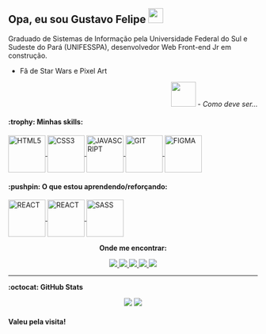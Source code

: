 ## Opa, eu sou  Gustavo Felipe <img src="https://piskel-imgstore-b.appspot.com/img/0df6236b-4aad-11eb-8837-8f9d921c2e53.gif" width="30px"/>

  <div>
   <p align=left>
      Graduado de Sistemas de Informação pela Universidade Federal do Sul e Sudeste do Pará (UNIFESSPA),
      desenvolvedor Web Front-end Jr em construção.
   </p>
   
   <p>
      <ul>
        <li>Fã de Star Wars e Pixel Art</li>  
      </ul>
   </p>
   
   <p align=right>
      <img src="https://piskel-imgstore-b.appspot.com/img/08ba76e6-4aa1-11eb-be08-9357589d351e.gif" width="50px"/>
      <i>- Como deve ser...</i>
   </p>
  </div>
  
<!-- SKILLS -->
<h4> :trophy: Minhas skills: </h4>
  <p>
  
  <a href="https://developer.mozilla.org/pt-BR/docs/Web/HTML" target="_blank">
      <img align="center" src="https://github.com/gustavofbc/pixel_of_shields/blob/main/dark/html_dark.png" alt="HTML5" height="75" width="75" />
  </a>
  
  <a href="https://developer.mozilla.org/pt-BR/docs/Web/CSS" target="_blank">
      <img align="center" src="https://github.com/gustavofbc/pixel_of_shields/blob/main/dark/css_dark.png" alt="CSS3" height="75" width="75" />
  </a>
  
  <a href="https://developer.mozilla.org/pt-BR/docs/Web/JavaScript" target="_blank">
      <img align="center" src="https://github.com/gustavofbc/pixel_of_shields/blob/main/dark/javascript_dark.png" alt="JAVASCRIPT" height="75" width="75" />
  </a>
  
  <a href="https://git-scm.com/" target="_blank">
      <img align="center" src="https://github.com/gustavofbc/pixel_of_shields/blob/main/dark/git_dark.png" alt="GIT" height="75" width="75" />
  </a>
  
  <a href="https://www.figma.com/" target="_blank">
      <img align="center" src="https://github.com/gustavofbc/pixel_of_shields/blob/main/dark/figma_dark.png" alt="FIGMA" height="75" width="75" />
  </a>
  </p>

<!-- STUDYING -->
<h4> :pushpin: O que estou aprendendo/reforçando: </h4>
  <p>
  
  <a href="https://pt-br.reactjs.org/" target="_blank">
      <img align="center" src="https://github.com/gustavofbc/pixel_of_shields/blob/main/dark/react_dark.png" alt="REACT" height="75" width="75" />
  </a>
  
  <a href="https://www.typescriptlang.org/pt/" target="_blank">
      <img align="center" src="https://github.com/gustavofbc/pixel_of_shields/blob/main/dark/typescript_dark.png" alt="REACT" height="75" width="75" />
  </a>
  
  <a href="https://sass-lang.com/" target="_blank">
      <img align="center" src="https://github.com/gustavofbc/pixel_of_shields/blob/main/dark/sass_dark.png" alt="SASS" height="75" width="75" />
  </a>
 </p>

<!-- CONTATO -->
<div>
  <p align="center"><b>Onde me encontrar:</b></p>
    <p align="center">
      <a href="https://gustavofbc.github.io/" target="_blank">
        <img src="https://img.shields.io/badge/-Website-000?style=for-the-badge&logo=google-chrome&logoColor=white">
      </a>
      <a href="https://github.com/gustavofbc" target="_blank">
        <img src="https://img.shields.io/badge/GitHub-100000?style=for-the-badge&logo=github&logoColor=white">
      </a>
      <a href="mailto:gustavo.felipebc@gmail.com">
        <img src="https://img.shields.io/badge/Gmail-D14836?style=for-the-badge&logo=gmail&logoColor=white">
      </a>
      <a href="https://www.instagram.com/gustavo_fbc/" target="_blank">
        <img src="https://img.shields.io/badge/instagram-%23E4405F.svg?&style=for-the-badge&logo=instagram&logoColor=white">
      </a>
      <a href="https://www.linkedin.com/in/gustavo-felipe-batista-carneiro-9342171a8/" target="_blank">
        <img src="https://img.shields.io/badge/LinkedIn-0077B5?style=for-the-badge&logo=linkedin&logoColor=white">
      </a>
  </p>
</div>
<hr/>

<!-- GITHUB-STATS -->
<b> :octocat: GitHub Stats </b>
<br/>

<p align="center">
  <img src="https://github-readme-stats.vercel.app/api?username=gustavofbc&theme=chartreuse-dark&show_icons=true&custom_title=🐺%20Gustavo%20Felipe's%20GitHub%20Stats"/>
  <img src="https://github-readme-stats.vercel.app/api/top-langs/?username=gustavofbc&layout=compact&theme=chartreuse-dark&show_icons=true)(https://github.com/anuraghazra/github-readme-stats"/>
</p>

#### Valeu pela visita!

